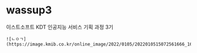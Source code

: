 # wassup3
이스트소프트 KDT 인공지능 서비스 기획 과정 3기

```
![ㄴㅇㄱ](https://image.kmib.co.kr/online_image/2022/0105/2022010515072561666_1641362845_0016639633.jpg)
```

